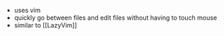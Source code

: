 - uses vim 
- quickly go between files and edit files without having to touch mouse
- similar to [[LazyVim]]
